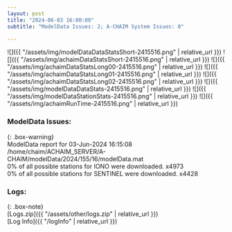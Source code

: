 ```yaml
---
layout: post
title: "2024-06-03 16:00:00"
subtitle: "ModelData Issues: 2; A-CHAIM System Issues: 0"

---
```


![]({{ "/assets/img/modelDataDataStatsShort-2415516.png" | relative_url }})
![]({{ "/assets/img/achaimDataStatsShort-2415516.png" | relative_url }})
![]({{ "/assets/img/achaimDataStatsLong00-2415516.png" | relative_url }})
![]({{ "/assets/img/achaimDataStatsLong01-2415516.png" | relative_url }})
![]({{ "/assets/img/achaimDataStatsLong02-2415516.png" | relative_url }})
![]({{ "/assets/img/modelDataDataStats-2415516.png" | relative_url }})
![]({{ "/assets/img/modelDataStationStats-2415516.png" | relative_url }})
![]({{ "/assets/img/achaimRunTime-2415516.png" | relative_url }})


### ModelData Issues:  
  
{: .box-warning}  
 ModelData report for 03-Jun-2024 16:15:08   
 /home/chaim/ACHAIM_SERVER/A-CHAIM/modelData/2024/155/16/modelData.mat   
 0% of all possible stations for IONO were downloaded. x4973   
 0% of all possible stations for SENTINEL were downloaded. x4428   
  


### Logs:  
  
{: .box-note}  
[Logs.zip]({{ "/assets/other/logs.zip" | relative_url }})  
[Log Info]({{ "/logInfo" | relative_url }})  
